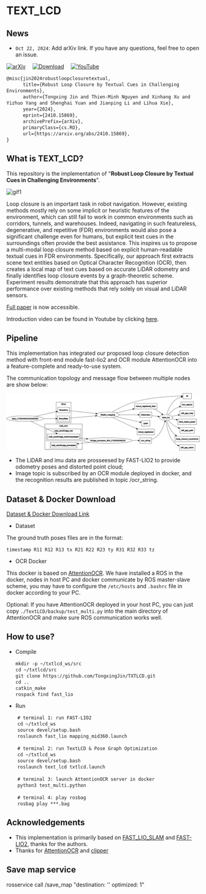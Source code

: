 # TEXT_LCD

## News
-  ``Oct 22, 2024``: Add arXiv link. If you have any questions, feel free to open an issue.

<!-- 📄 [Paper](https://arxiv.org/abs/2410.15869) &emsp;
| &emsp;
⬇️ [Dataset](https://entuedu-my.sharepoint.com/:f:/g/personal/tongxing_jin_staff_main_ntu_edu_sg/Evw69kock4JBqy7G6DA_kDcBBKH-2je-iEY4tBfLOIYezw?e=rsFbPK) &emsp;
|&emsp;
🎥 [Demo](https://youtu.be/a4xjhLMNme8) -->

<a href="https://arxiv.org/abs/2410.15869"><img src="https://img.shields.io/badge/arXiv-2410.15869-b31b1b.svg?style=flat-square" alt="arXiv" /></a>&emsp;
<a href="https://entuedu-my.sharepoint.com/:f:/g/personal/tongxing_jin_staff_main_ntu_edu_sg/Evw69kock4JBqy7G6DA_kDcBBKH-2je-iEY4tBfLOIYezw?e=rsFbPK"><img src="https://img.shields.io/badge/Dataset_Download-brightgreen" alt="Download" /></a>&emsp;
<a href="https://youtu.be/a4xjhLMNme8"><img src="https://badges.aleen42.com/src/youtube.svg" alt="YouTube" /></a>



```
@misc{jin2024robustloopclosuretextual,
      title={Robust Loop Closure by Textual Cues in Challenging Environments}, 
      author={Tongxing Jin and Thien-Minh Nguyen and Xinhang Xu and Yizhuo Yang and Shenghai Yuan and Jianping Li and Lihua Xie},
      year={2024},
      eprint={2410.15869},
      archivePrefix={arXiv},
      primaryClass={cs.RO},
      url={https://arxiv.org/abs/2410.15869}, 
}
```

## What is TEXT_LCD?
This repository is the implementation of "**Robust Loop Closure by Textual Cues in Challenging Environments**".

![gif1](./TextLCD/picture/output.gif)
<!-- ![gif2](./TextLCD/picture/output2.gif) -->

Loop closure is an important task in robot navigation. However, existing methods mostly rely on some implicit or heuristic features of the environment, which can still fail to work in common environments such as corridors, tunnels, and warehouses. Indeed, navigating in such featureless, degenerative, and repetitive (FDR) environments would also pose a significant challenge even for humans, but explicit text cues in the surroundings often provide the best assistance.
This inspires us to propose a multi-modal loop closure method based on explicit human-readable textual cues in FDR environments. Specifically, our approach first extracts scene text entities based on Optical Character Recognition (OCR), then creates a local map of text cues based on accurate LiDAR odometry and finally identifies loop closure events by a graph-theoretic scheme. Experiment results demonstrate that this approach has superior performance over existing methods that rely solely on visual and LiDAR sensors. 

[Full paper](https://arxiv.org/abs/2410.15869) is now accessible.

Introduction video can be found in Youtube by clicking [here](https://youtu.be/a4xjhLMNme8).

## Pipeline
This implementation has integrated our proposed loop closure detection method with front-end module fast-lio2 and OCR module AttentionOCR into a feature-complete and ready-to-use system.  

The communication topology and message flow between multiple nodes are show below:

![rosgraph](./TextLCD/picture/rosgraph.png)


- The LiDAR and imu data are prosseesed by FAST-LIO2 to provide odometry poses and distorted point cloud;
- Image topic is subscribed by an OCR module deployed in docker, and the recognition results are published in topic /ocr_string.
  
## Dataset & Docker Download

[Dataset & Docker Download Link](https://entuedu-my.sharepoint.com/:f:/g/personal/tongxing_jin_staff_main_ntu_edu_sg/Evw69kock4JBqy7G6DA_kDcBBKH-2je-iEY4tBfLOIYezw?e=rsFbPK)

- Dataset

The ground truth poses files are in the format:
```
timestamp R11 R12 R13 tx R21 R22 R23 ty R31 R32 R33 tz
``` 

- OCR Docker
 
This docker is based on [AttentionOCR](https://github.com/zhang0jhon/AttentionOCR.git). We have installed a ROS in the docker, nodes in host PC and docker communicate by ROS master-slave scheme, you may have to configure the `/etc/hosts` and `.bashrc` file in docker according to your PC.

Optional:
If you have AttentionOCR deployed in your host PC, you can just copy `./TextLCD/backup/test_multi.py` into the main directory of AttentionOCR and make sure ROS communication works well.

## How to use?
- Compile
  ```
  mkdir -p ~/txtlcd_ws/src
  cd ~/txtlcd/src
  git clone https://github.com/TongxingJin/TXTLCD.git
  cd ..
  catkin_make
  rospack find fast_lio
  ```
- Run
```
    # terminal 1: run FAST-LIO2
    cd ~/txtlcd_ws
    source devel/setup.bash
    roslaunch fast_lio mapping_mid360.launch

    # terminal 2: run TextLCD & Pose Graph Optimization
    cd ~/txtlcd_ws
    source devel/setup.bash
    roslaunch text_lcd txtlcd.launch 

    # terminal 3: launch AttentionOCR server in docker
    python3 test_multi.python

    # terminal 4: play rosbag
    rosbag play ***.bag
```

## Acknowledgements 
- This implementation is primarily based on [FAST_LIO_SLAM](https://github.com/gisbi-kim/FAST_LIO_SLAM.git) and [FAST-LIO2](https://github.com/hku-mars/FAST_LIO.git), thanks for the authors.
- Thanks for [AttentionOCR](https://github.com/zhang0jhon/AttentionOCR.git) and [clipper](https://github.com/mit-acl/clipper.git)


## Save map service
rosservice call /save_map "destination: ''
optimized: 1"
